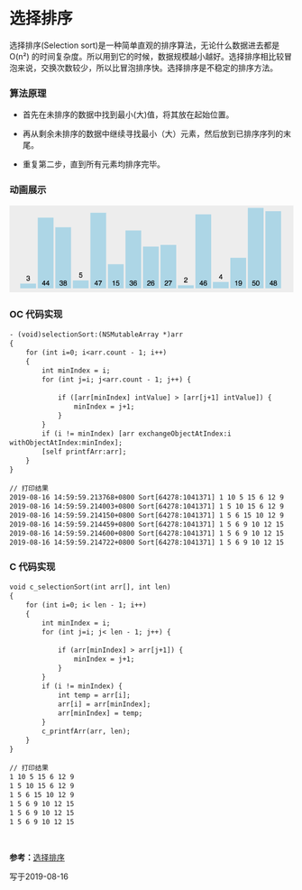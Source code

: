 
# 选择排序

选择排序(Selection sort)是一种简单直观的排序算法，无论什么数据进去都是 O(n²) 的时间复杂度。所以用到它的时候，数据规模越小越好。选择排序相比较冒泡来说，交换次数较少，所以比冒泡排序快。选择排序是不稳定的排序方法。


### 算法原理

- 首先在未排序的数据中找到最小(大)值，将其放在起始位置。

- 再从剩余未排序的数据中继续寻找最小（大）元素，然后放到已排序序列的末尾。

- 重复第二步，直到所有元素均排序完毕。
 

### 动画展示

![](../Images/Sort/selectionSort.gif)


### OC 代码实现

```
- (void)selectionSort:(NSMutableArray *)arr
{
    for (int i=0; i<arr.count - 1; i++)
    {
        int minIndex = i;
        for (int j=i; j<arr.count - 1; j++) {
            
            if ([arr[minIndex] intValue] > [arr[j+1] intValue]) {
                minIndex = j+1;
            }
        }
        if (i != minIndex) [arr exchangeObjectAtIndex:i withObjectAtIndex:minIndex];
        [self printfArr:arr];
    }
}

// 打印结果
2019-08-16 14:59:59.213768+0800 Sort[64278:1041371] 1 10 5 15 6 12 9
2019-08-16 14:59:59.214003+0800 Sort[64278:1041371] 1 5 10 15 6 12 9
2019-08-16 14:59:59.214150+0800 Sort[64278:1041371] 1 5 6 15 10 12 9
2019-08-16 14:59:59.214459+0800 Sort[64278:1041371] 1 5 6 9 10 12 15
2019-08-16 14:59:59.214600+0800 Sort[64278:1041371] 1 5 6 9 10 12 15
2019-08-16 14:59:59.214722+0800 Sort[64278:1041371] 1 5 6 9 10 12 15
```


### C 代码实现

```
void c_selectionSort(int arr[], int len)
{
    for (int i=0; i< len - 1; i++)
    {
        int minIndex = i;
        for (int j=i; j< len - 1; j++) {
            
            if (arr[minIndex] > arr[j+1]) {
                minIndex = j+1;
            }
        }
        if (i != minIndex) {
            int temp = arr[i];
            arr[i] = arr[minIndex];
            arr[minIndex] = temp;
        }
        c_printfArr(arr, len);
    }
}

// 打印结果
1 10 5 15 6 12 9 
1 5 10 15 6 12 9 
1 5 6 15 10 12 9 
1 5 6 9 10 12 15 
1 5 6 9 10 12 15 
1 5 6 9 10 12 15 
```


<br>

**参考：**[选择排序](https://github.com/hustcc/JS-Sorting-Algorithm/blob/master/2.selectionSort.md)

写于2019-08-16

<br>